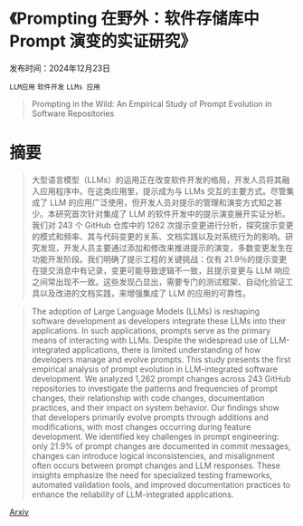 # 《Prompting 在野外：软件存储库中 Prompt 演变的实证研究》

发布时间：2024年12月23日

`LLM应用` `软件开发` `LLMs 应用`

> Prompting in the Wild: An Empirical Study of Prompt Evolution in Software Repositories

# 摘要

> 大型语言模型（LLMs）的运用正在改变软件开发的格局，开发人员将其融入应用程序中。在这类应用里，提示成为与 LLMs 交互的主要方式。尽管集成了 LLM 的应用广泛使用，但开发人员对提示的管理和演变方式知之甚少。本研究首次针对集成了 LLM 的软件开发中的提示演变展开实证分析。我们对 243 个 GitHub 仓库中的 1262 次提示变更进行分析，探究提示变更的模式和频率、其与代码变更的关系、文档实践以及对系统行为的影响。研究发现，开发人员主要通过添加和修改来推进提示的演变，多数变更发生在功能开发阶段。我们明确了提示工程的关键挑战：仅有 21.9％的提示变更在提交消息中有记录，变更可能导致逻辑不一致，且提示变更与 LLM 响应之间常出现不一致。这些发现凸显出，需要专门的测试框架、自动化验证工具以及改进的文档实践，来增强集成了 LLM 的应用的可靠性。

> The adoption of Large Language Models (LLMs) is reshaping software development as developers integrate these LLMs into their applications. In such applications, prompts serve as the primary means of interacting with LLMs. Despite the widespread use of LLM-integrated applications, there is limited understanding of how developers manage and evolve prompts. This study presents the first empirical analysis of prompt evolution in LLM-integrated software development. We analyzed 1,262 prompt changes across 243 GitHub repositories to investigate the patterns and frequencies of prompt changes, their relationship with code changes, documentation practices, and their impact on system behavior. Our findings show that developers primarily evolve prompts through additions and modifications, with most changes occurring during feature development. We identified key challenges in prompt engineering: only 21.9\% of prompt changes are documented in commit messages, changes can introduce logical inconsistencies, and misalignment often occurs between prompt changes and LLM responses. These insights emphasize the need for specialized testing frameworks, automated validation tools, and improved documentation practices to enhance the reliability of LLM-integrated applications.

[Arxiv](https://arxiv.org/abs/2412.17298)